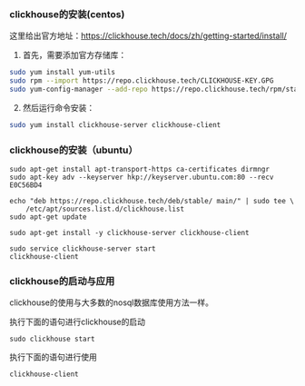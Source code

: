 ### clickhouse的安装(centos)

这里给出官方地址：https://clickhouse.tech/docs/zh/getting-started/install/


1. 首先，需要添加官方存储库：
```bash
sudo yum install yum-utils
sudo rpm --import https://repo.clickhouse.tech/CLICKHOUSE-KEY.GPG
sudo yum-config-manager --add-repo https://repo.clickhouse.tech/rpm/stable/x86_64
```

2. 然后运行命令安装：

```bash
sudo yum install clickhouse-server clickhouse-client

```

### clickhouse的安装（ubuntu）
```
sudo apt-get install apt-transport-https ca-certificates dirmngr
sudo apt-key adv --keyserver hkp://keyserver.ubuntu.com:80 --recv E0C56BD4

echo "deb https://repo.clickhouse.tech/deb/stable/ main/" | sudo tee \
    /etc/apt/sources.list.d/clickhouse.list
sudo apt-get update

sudo apt-get install -y clickhouse-server clickhouse-client

sudo service clickhouse-server start
clickhouse-client
```

### clickhouse的启动与应用

clickhouse的使用与大多数的nosql数据库使用方法一样。

执行下面的语句进行clickhouse的启动
```
sudo clickhouse start
```

执行下面的语句进行使用

```
clickhouse-client
```


